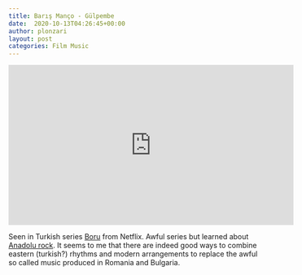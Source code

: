 ```yaml
---
title: Barış Manço - Gülpembe
date:  2020-10-13T04:26:45+00:00
author: plonzari
layout: post
categories: Film Music
---
```


<iframe width="560" height="315" src="https://www.youtube.com/embed/zd8IFDgQCUc" frameborder="0" allow="accelerometer; autoplay; clipboard-write; encrypted-media; gyroscope; picture-in-picture" allowfullscreen></iframe>

Seen in Turkish series 
<a href="https://www.imdb.com/title/tt7146600/" data-type="URL" data-id="https://www.imdb.com/title/tt7146600/">Boru</a> 
from Netflix. Awful series but learned about 
<a href="https://en.wikipedia.org/wiki/Anatolian_rock" data-type="URL" data-id="https://en.wikipedia.org/wiki/Anatolian_rock">Anadolu rock</a>.
It seems to me that there are indeed good ways to combine eastern (turkish?) rhythms and modern arrangements to replace 
the awful so called music produced in Romania and Bulgaria. 